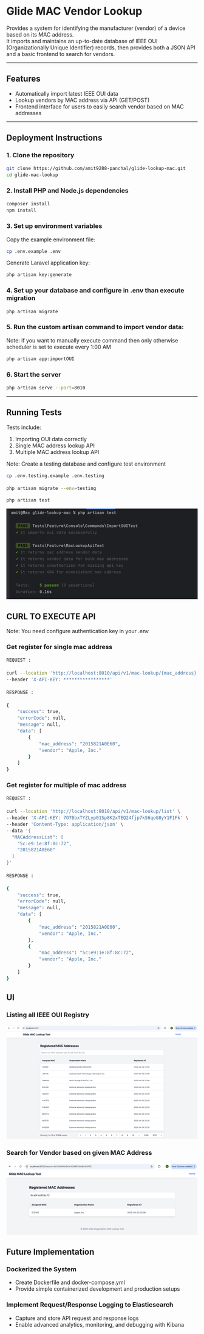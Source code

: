 # Glide MAC Vendor Lookup

Provides a system for identifying the manufacturer (vendor) of a device based on its MAC address.  
It imports and maintains an up-to-date database of IEEE OUI (Organizationally Unique Identifier) records, then provides both a JSON API and a basic frontend to search for vendors.

---

##  Features

- Automatically import latest IEEE OUI data
- Lookup vendors by MAC address via API (GET/POST)
- Frontend interface for users to easily search vendor based on MAC addresses

---

##  Deployment Instructions

### 1. Clone the repository

```bash
git clone https://github.com/amit9288-panchal/glide-lookup-mac.git
cd glide-mac-lookup
```

### 2. Install PHP and Node.js dependencies
```bash
composer install
npm install
```

### 3. Set up environment variables
Copy the example environment file:
```bash
cp .env.example .env
```
Generate Laravel application key:
```bash
php artisan key:generate
```
### 4. Set up your database and configure in .env than execute migration

```bash
php artisan migrate
```

### 5. Run the custom artisan command to import vendor data:

Note: if you want to manually execute command then only otherwise scheduler is set to execute every 1:00 AM
```bash
php artisan app:importOUI
```
### 6. Start the server

```bash
php artisan serve --port=8010
```

---

## Running Tests
Tests include:
1) Importing OUI data correctly
2) Single MAC address lookup API
3) Multiple MAC address lookup API

Note: Create a testing database and configure test environment
```bash
cp .env.testing.example .env.testing

php artisan migrate --env=testing
```

```bash
php artisan test
```
![img_2.png](img_2.png)

## CURL TO EXECUTE API 
Note: You need configure authentication key in your .env

### Get register for single mac address
```bash
REQUEST : 

curl --location 'http://localhost:8010/api/v1/mac-lookup/{mac_address}' \
--header 'X-API-KEY: *****************'

RESPONSE : 

{
    "success": true,
    "errorCode": null,
    "message": null,
    "data": [
        {
            "mac_address": "2015821A0E60",
            "vendor": "Apple, Inc."
        }
    ]
}
```

### Get register for multiple of mac address
```bash
REQUEST : 

curl --location 'http://localhost:8010/api/v1/mac-lookup/list' \
--header 'X-API-KEY: 7O7BbxTYZLyp01Sp8K2xTEQ24fjp7kS6qoG8yY1F1Fk' \
--header 'Content-Type: application/json' \
--data '{
  "MACAddressList": [
    "5c:e9:1e:8f:8c:72",
    "2015821A0E60"
  ]
}'

RESPONSE : 

{
    "success": true,
    "errorCode": null,
    "message": null,
    "data": [
        {
            "mac_address": "2015821A0E60",
            "vendor": "Apple, Inc."
        },
        {
            "mac_address": "5c:e9:1e:8f:8c:72",
            "vendor": "Apple, Inc."
        }
    ]
}
```

## UI
### Listing all IEEE OUI Registry
![img.png](img.png)

### Search for Vendor based on given MAC Address
![img_1.png](img_1.png)

## Future Implementation 
### Dockerized the System
- Create Dockerfile and docker-compose.yml
- Provide simple containerized development and production setups

### Implement Request/Response Logging to Elasticsearch
- Capture and store API request and response logs
- Enable advanced analytics, monitoring, and debugging with Kibana
